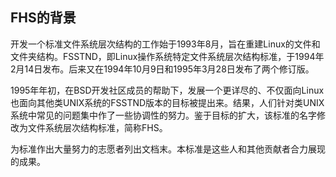 ## FHS的背景

开发一个标准文件系统层次结构的工作始于1993年8月，旨在重建Linux的文件和文件夹结构。FSSTND，即Linux操作系统特定文件系统层次结构标准，于1994年2月14日发布。后来又在1994年10月9日和1995年3月28日发布了两个修订版。

1995年年初，在BSD开发社区成员的帮助下，发展一个更详尽的、不仅面向Linux也面向其他类UNIX系统的FSSTND版本的目标被提出来。结果，人们针对类UNIX系统中常见的问题集中作了一些协调性的努力。鉴于目标的扩大，该标准的名字修改为文件系统层次结构标准，简称FHS。

为标准作出大量努力的志愿者列出文档末。本标准是这些人和其他贡献者合力展现的成果。
